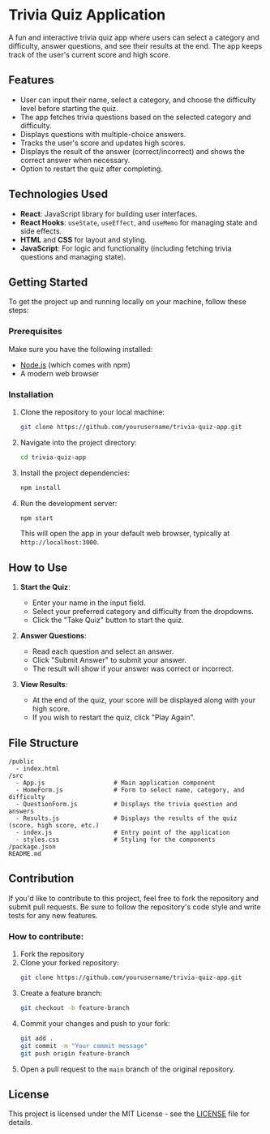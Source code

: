 # Trivia Quiz Application

A fun and interactive trivia quiz app where users can select a category and difficulty, answer questions, and see their results at the end. The app keeps track of the user's current score and high score.

## Features

- User can input their name, select a category, and choose the difficulty level before starting the quiz.
- The app fetches trivia questions based on the selected category and difficulty.
- Displays questions with multiple-choice answers.
- Tracks the user's score and updates high scores.
- Displays the result of the answer (correct/incorrect) and shows the correct answer when necessary.
- Option to restart the quiz after completing.

## Technologies Used

- **React**: JavaScript library for building user interfaces.
- **React Hooks**: `useState`, `useEffect`, and `useMemo` for managing state and side effects.
- **HTML** and **CSS** for layout and styling.
- **JavaScript**: For logic and functionality (including fetching trivia questions and managing state).

## Getting Started

To get the project up and running locally on your machine, follow these steps:

### Prerequisites

Make sure you have the following installed:

- [Node.js](https://nodejs.org/) (which comes with npm)
- A modern web browser

### Installation

1. Clone the repository to your local machine:
   ```bash
   git clone https://github.com/yourusername/trivia-quiz-app.git
   ```

2. Navigate into the project directory:
   ```bash
   cd trivia-quiz-app
   ```

3. Install the project dependencies:
   ```bash
   npm install
   ```

4. Run the development server:
   ```bash
   npm start
   ```

   This will open the app in your default web browser, typically at `http://localhost:3000`.

## How to Use

1. **Start the Quiz**:
   - Enter your name in the input field.
   - Select your preferred category and difficulty from the dropdowns.
   - Click the "Take Quiz" button to start the quiz.

2. **Answer Questions**:
   - Read each question and select an answer.
   - Click "Submit Answer" to submit your answer.
   - The result will show if your answer was correct or incorrect.

3. **View Results**:
   - At the end of the quiz, your score will be displayed along with your high score.
   - If you wish to restart the quiz, click "Play Again".

## File Structure

```
/public
  - index.html
/src
  - App.js                   # Main application component
  - HomeForm.js              # Form to select name, category, and difficulty
  - QuestionForm.js          # Displays the trivia question and answers
  - Results.js               # Displays the results of the quiz (score, high score, etc.)
  - index.js                 # Entry point of the application
  - styles.css               # Styling for the components
/package.json
README.md
```

## Contribution

If you'd like to contribute to this project, feel free to fork the repository and submit pull requests. Be sure to follow the repository's code style and write tests for any new features.

### How to contribute:
1. Fork the repository
2. Clone your forked repository:
   ```bash
   git clone https://github.com/yourusername/trivia-quiz-app.git
   ```
3. Create a feature branch:
   ```bash
   git checkout -b feature-branch
   ```
4. Commit your changes and push to your fork:
   ```bash
   git add .
   git commit -m "Your commit message"
   git push origin feature-branch
   ```
5. Open a pull request to the `main` branch of the original repository.

## License

This project is licensed under the MIT License - see the [LICENSE](LICENSE) file for details.

